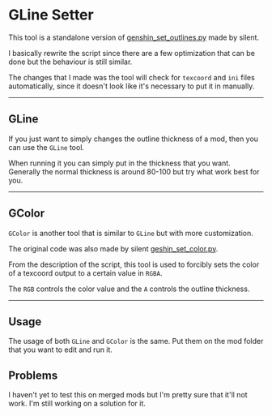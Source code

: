# GLine Setter

This tool is a standalone version of [genshin_set_outlines.py](https://github.com/SilentNightSound/GI-Model-Importer/blob/main/Tools/genshin_set_outlines.py) made by silent.

I basically rewrite the script since there are a few optimization that can be done but the behaviour is still similar.

The changes that I made was the tool will check for `texcoord` and `ini` files automatically, since it doesn't look like it's necessary to put it in manually.

--------------------

## GLine

If you just want to simply changes the outline thickness of a mod, then you can use the `GLine` tool.

When running it you can simply put in the thickness that you want. Generally the normal thickness is around 80-100 but try what work best for you.

--------------------

## GColor

`GColor` is another tool that is similar to `GLine` but with more customization.

The original code was also made by silent [geshin_set_color.py](https://github.com/SilentNightSound/GI-Model-Importer/blob/main/Tools/genshin_set_color.py).

From the description of the script, this tool is used to forcibly sets the color of a texcoord output to a certain value in `RGBA`.

The `RGB` controls the color value and the `A` controls the outline thickness.

--------------------

## Usage

The usage of both `GLine` and `GColor` is the same. Put them on the mod folder that you want to edit and run it.

## Problems

I haven't yet to test this on merged mods but I'm pretty sure that it'll not work. I'm still working on a solution for it.
